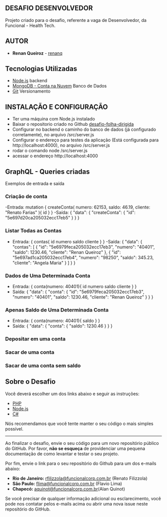 ## DESAFIO DESENVOLVEDOR

Projeto criado para o desafio, referente a vaga de Desenvolvedor, da Funcional - Health Tech.

## AUTOR

* **Renan Queiroz** - [renanq](https://github.com/renanq)

## Tecnologias Utilizadas
- [Node.js](https://nodejs.org/) backend
- [MongoDB - Conta na Nuvem](https://www.mongodb.com/cloud/atlas/) Banco de Dados
- [Git](https://git-scm.com/) Versionamento

## INSTALAÇÃO E CONFIGURAÇÃO

- Ter uma máquina com Node.js instalado
- Baixar o repositorio criado no Github [desafio-folha-dirigida](https://github.com/renanq/desafio-folha-dirigida)
- Configurar no backend o caminho do banco de dados (já configurado corretamente), no arquivo /src/server.js
- Configurar o endereço para testes da aplicação (Está configurada para http://localhost:4000), no arquivo /src/server.js
- rodar o comando node /src/server.js
- acessar o endereço http://localhost:4000

## GraphQL - Queries criadas

Exemplos de entrada e saída

### Criação de conta
-Entrada: 
mutation {
  createConta(
    numero: 62153, 
    saldo: 46.19, 
    cliente: "Renato Farias"
  ){
    id
  }
}
-Saída:
{
  "data": {
    "createConta": {
      "id": "5e697d20ca205032ecc17eb5"
    }
  }
}

### Listar Todas as Contas
- Entrada:
{
 contas{
    id
    numero
    saldo
    cliente
  }
}
-Saída:
{
  "data": {
    "contas": [
      {
        "id": "5e6979feca205032ecc17eb3",
        "numero": "40401",
        "saldo": 1230.46,
        "cliente": "Renan Queiroz"
      },
      {
        "id": "5e697ad1ca205032ecc17eb4",
        "numero": "98250",
        "saldo": 345.23,
        "cliente": "Angela Maria"
      }
    ]
  }
}

### Dados de Uma Determinada Conta
- Entrada:
{
  conta(numero: 40401){
    id
    numero
    saldo
    cliente
  }
}
- Saída:
{
  "data": {
    "conta": {
      "id": "5e6979feca205032ecc17eb3",
      "numero": "40401",
      "saldo": 1230.46,
      "cliente": "Renan Queiroz"
    }
  }
}

### Apenas Saldo de Uma Determinada Conta
- Entrada:
{
  conta(numero: 40401){
    saldo
  }
}
- Saída:
{
  "data": {
    "conta": {
      "saldo": 1230.46
    }
  }
}

### Depositar em uma conta


### Sacar de uma conta


### Sacar de uma conta sem saldo

## Sobre o Desafio 

Você deverá escolher um dos links abaixo e seguir as instruções:

* [PHP](/php.md)
* [Node.js](/node.md)
* [C#](/csharp.md)

Nós recomendamos que você tente manter o seu código o mais simples possível.

---

Ao finalizar o desafio, envie o seu código para um novo repositório público do GitHub. Por favor, **não se esqueça** de providenciar uma pequena documentação de como levantar e testar o seu projeto.

Por fim, envie o link para o seu repositório do Github para um dos e-mails abaixo: 

- **Rio de Janeiro:** rfilizzola@funcionalcorp.com.br (Renato Filizzola)
- **São Paulo:** flima@funcionalcorp.com.br (Flavio Lima)
- **Chapecó:** aquinot@funcionalcorp.com.br(Alan Quinot)

Se você precisar de qualquer informação adicional ou esclarecimento, você pode nos contatar pelos e-mails acima ou abrir uma nova issue neste repositório do GitHub.

